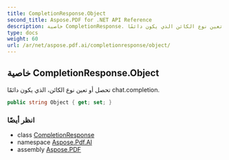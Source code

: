 ```yaml
---
title: CompletionResponse.Object
second_title: Aspose.PDF for .NET API Reference
description: خاصية CompletionResponse. تحصل أو تعين نوع الكائن الذي يكون دائمًا chat.completion
type: docs
weight: 60
url: /ar/net/aspose.pdf.ai/completionresponse/object/
---
```

## خاصية CompletionResponse.Object

تحصل أو تعين نوع الكائن، الذي يكون دائمًا chat.completion.

```csharp
public string Object { get; set; }
```

### انظر أيضًا

* class [CompletionResponse](../)
* namespace [Aspose.Pdf.AI](../../../aspose.pdf.ai/)
* assembly [Aspose.PDF](../../../)